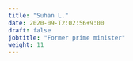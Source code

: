 ```yaml
---
title: "Suhan L."
date: 2020-09-T2:02:56+9:00
draft: false
jobtitle: "Former prime minister"
weight: 11
---
```


